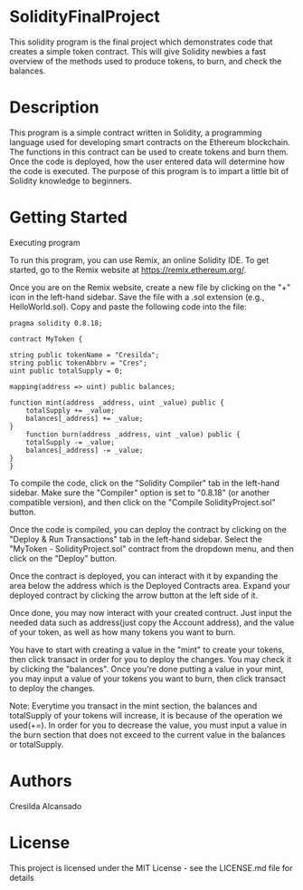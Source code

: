 # SolidityFinalProject

This solidity program is the final project which demonstrates code that creates a simple token contract. This will give Solidity newbies a fast overview of the methods used to produce tokens, to burn, and check the balances. 

# Description

This program is a simple contract written in Solidity, a programming language used for developing smart contracts on the Ethereum blockchain. The functions in this contract can be used to create tokens and burn them. Once the code is deployed, how the user entered data will determine how the code is executed. The purpose of this program is to impart a little bit of Solidity knowledge to beginners.  

# Getting Started

Executing program

To run this program, you can use Remix, an online Solidity IDE. To get started, go to the Remix website at https://remix.ethereum.org/.

Once you are on the Remix website, create a new file by clicking on the "+" icon in the left-hand sidebar. Save the file with a .sol extension (e.g., HelloWorld.sol). Copy and paste the following code into the file:

    pragma solidity 0.8.18;

    contract MyToken {

    string public tokenName = "Cresilda";
    string public tokenAbbrv = "Cres";
    uint public totalSupply = 0;

    mapping(address => uint) public balances;

    function mint(address _address, uint _value) public {
        totalSupply += _value;
        balances[_address] += _value; 
    }
        function burn(address _address, uint _value) public {
        totalSupply -= _value;
        balances[_address] -= _value; 
    }
    }

To compile the code, click on the "Solidity Compiler" tab in the left-hand sidebar. Make sure the "Compiler" option is set to "0.8.18" (or another compatible version), and then click on the "Compile SolidityProject.sol" button.

Once the code is compiled, you can deploy the contract by clicking on the "Deploy & Run Transactions" tab in the left-hand sidebar. Select the "MyToken - SolidityProject.sol" contract from the dropdown menu, and then click on the "Deploy" button.

Once the contract is deployed, you can interact with it by expanding the area below the address which is the Deployed Contracts area. Expand your deployed contract by clicking the arrow button at the left side of it.

Once done, you may now interact with your created contruct. Just input the needed data such as address(just copy the Account address), and the value of your token, as well as how many tokens you want to burn. 

You have to start with creating a value in the "mint" to create your tokens, then click transact in order for you to deploy the changes. You may check it by clicking the "balances". Once you're done putting a value in your mint, you may input a value of your tokens you want to burn, then click transact to deploy the changes. 

Note: Everytime you transact in the mint section, the balances and totalSupply of your tokens will increase, it is because of the operation we used(+=). In order for you to decrease the value, you must input a value in the burn section that does not exceed to the current value in the balances or totalSupply.

# Authors

Cresilda Alcansado

# License

This project is licensed under the MIT License - see the LICENSE.md file for details
